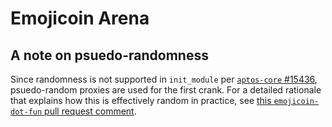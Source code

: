 # Emojicoin Arena

## A note on psuedo-randomness

Since randomness is not supported in `init_module` per [`aptos-core` #15436],
psuedo-random proxies are used for the first crank. For a detailed rationale
that explains how this is effectively random in practice, see
[this `emojicoin-dot-fun` pull request comment].

[`aptos-core` #15436]: https://github.com/aptos-labs/aptos-core/issues/15436
[this `emojicoin-dot-fun` pull request comment]: https://github.com/econia-labs/emojicoin-dot-fun/pull/408#discussion_r1887856202


